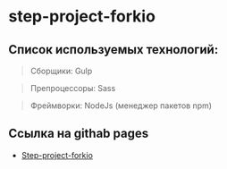 # step-project-forkio
## Список используемых технологий:
> Сборщики: Gulp

> Препроцессоры: Sass

> Фреймворки: NodeJs (менеджер пакетов npm)

## Ссылка на githab pages
* [Step-project-forkio](https://misha77b.github.io/step-project-forkio/)
